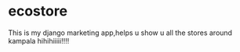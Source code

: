 # ecostore
This is my django marketing app,helps u show u all the stores around kampala hihihiiiii!!!!
